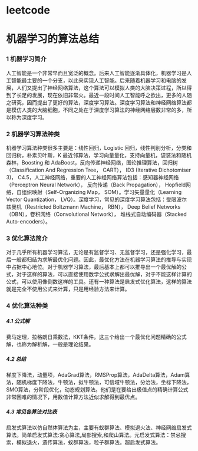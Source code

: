 # leetcode
# 机器学习的算法总结

### 1	机器学习简介
人工智能是一个非常早而且宽泛的概念。后来人工智能逐渐具体化，机器学习是人工智能最主要的一个分支，以此来实现人工智能。后来随着机器学习和电脑的发展，人们又提出了神经网络算法，这个算法可以模拟人类的大脑决策过程，所以得到了长足的发展，现在依旧非常火。最近一段时间人工智能呼之欲出，更多的人随之研究，因而提出了更好的算法，深度学习算法。深度学习算法和神经网络算法都是模仿人类的大脑细胞，不同之处在于深度学习算法的神经网络层数非常的多，所以称为深度学习。<br>

### 2	机器学习算法种类
机器学习算法种类很多主要是：线性回归，Logistic 回归，线性判别分析，分类和回归树，朴素贝叶斯，K 最近邻算法，学习向量量化，支持向量机，袋装法和随机森林，Boosting 和 AdaBoost，反向传递神经网络，图论推理算法，回归树（Classification And Regression Tree， CART）， ID3 (Iterative Dichotomiser 3)， C4.5，人工神经网络，重要的人工神经网络算法包括：感知器神经网络（Perceptron Neural Network）， 反向传递（Back Propagation）， Hopfield网络，自组织映射（Self-Organizing Map， SOM）。学习矢量量化（Learning Vector Quantization， LVQ）。深度学习，常见的深度学习算法包括：受限波尔兹曼机（Restricted Boltzmann Machine， RBN）， Deep Belief Networks（DBN），卷积网络（Convolutional Network）， 堆栈式自动编码器（Stacked Auto-encoders）。<br>
### 3	优化算法简介
对于几乎所有机器学习算法，无论是有监督学习、无监督学习，还是强化学习，最后一般都归结为求解最优化问题。因此，最优化方法在机器学习算法的推导与实现中占据中心地位。对于机器学习算法，最后基本上都可以推导出一个最优解的公式，对于这样的算法，可以直接使用数学公式求解出最优解，对于不能这样计算的公式，可以使用像倒数这样的工具。还有一种算法是启发式优化算法，这样的算法就是完全不使用公式来计算，只是用经验方法来计算。<br>
### 4	优化算法种类
##### 4.1	公式解
费马定理，拉格朗日乘数法，KKT条件。这三个给出一个最优化问题精确的公式解，也称为解析解，一般是理论结果。<br>
##### 4.2	总结
梯度下降法，动量项，AdaGrad算法，RMSProp算法，AdaDelta算法，Adam算法，随机梯度下降法，牛顿法，拟牛顿法，可信域牛顿法，分治法，坐标下降法，SMO算法，分阶段优化，动态规划算法。他们是在要给出极值点的精确计算公式非常困难的情况下，用数值计算方法近似求解得到最优点。<br>
##### 4.3	常见各算法对比表
启发式算法以仿自然体算法为主，主要有蚁群算法、模拟退火法、神经网络启发式算法。简单启发式算法:贪心算法,局部搜索,和爬山算法。元启发式算法：禁忌搜索，模拟退火，遗传算法，蚁群算法，粒子群算法。超启发式算法。<br>